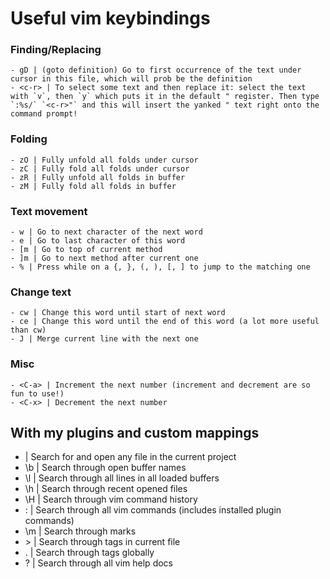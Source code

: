 # Useful vim keybindings

### Finding/Replacing
    - gD | (goto definition) Go to first occurrence of the text under cursor in this file, which will prob be the definition
    - <c-r> | To select some text and then replace it: select the text with `v`, then `y` which puts it in the default " register. Then type `:%s/` `<c-r>"` and this will insert the yanked " text right onto the command prompt!

### Folding
    - zO | Fully unfold all folds under cursor
    - zC | Fully fold all folds under cursor
    - zR | Fully unfold all folds in buffer
    - zM | Fully fold all folds in buffer

### Text movement
    - w | Go to next character of the next word
    - e | Go to last character of this word 
    - [m | Go to top of current method 
    - ]m | Go to next method after current one
    - % | Press while on a {, }, (, ), [, ] to jump to the matching one

### Change text
    - cw | Change this word until start of next word
    - ce | Change this word until the end of this word (a lot more useful than cw)
    - J | Merge current line with the next one

### Misc
    - <C-a> | Increment the next number (increment and decrement are so fun to use!)
    - <C-x> | Decrement the next number

## With my plugins and custom mappings

- <C-p> | Search for and open any file in the current project
- \b | Search through open buffer names
- \l | Search through all lines in all loaded buffers
- \h | Search through recent opened files
- \H | Search through vim command history
- \: | Search through all vim commands (includes installed plugin commands)
- \m | Search through marks
- \> | Search through tags in current file
- \. | Search through tags globally
- \? | Search through all vim help docs
